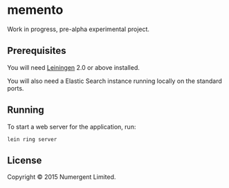 # memento

Work in progress, pre-alpha experimental project.

## Prerequisites

You will need [Leiningen][1] 2.0 or above installed.

[1]: https://github.com/technomancy/leiningen

You will also need a Elastic Search instance running locally on the standard ports.

## Running

To start a web server for the application, run:

    lein ring server

## License

Copyright © 2015 Numergent Limited.
